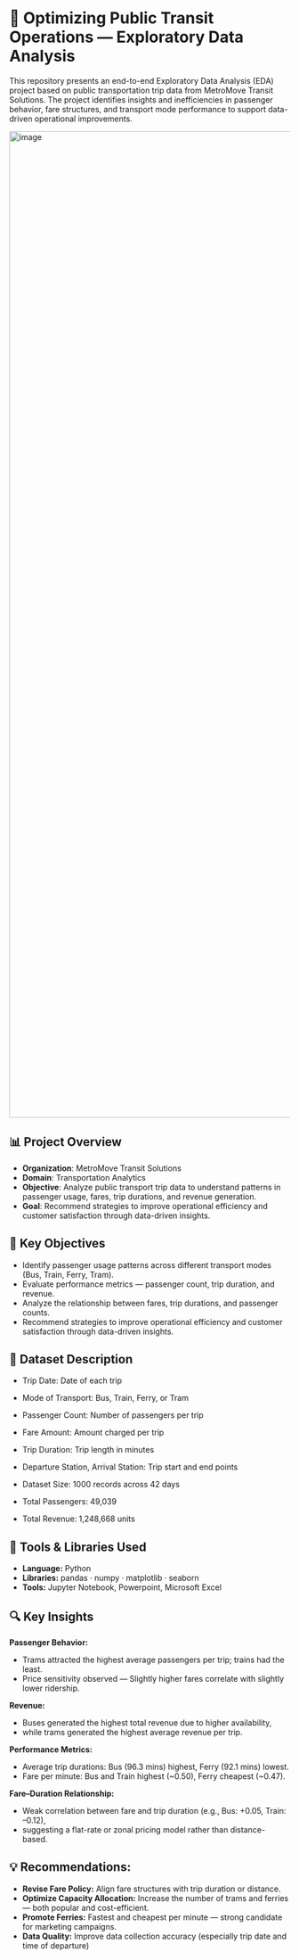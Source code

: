 # 🚌 Optimizing Public Transit Operations — Exploratory Data Analysis

This repository presents an end-to-end Exploratory Data Analysis (EDA) project based on public transportation trip data from MetroMove Transit Solutions.
The project identifies insights and inefficiencies in passenger behavior, fare structures, and transport mode performance to support data-driven operational improvements.

<img width="2560" height="1770" alt="image" src="https://github.com/user-attachments/assets/e05a5498-342f-4719-abfb-c1118f6e989f" />

## 📊 Project Overview

- **Organization**: MetroMove Transit Solutions
- **Domain**: Transportation Analytics
- **Objective**: Analyze public transport trip data to understand patterns in passenger usage, fares, trip durations, and revenue generation.
- **Goal**: Recommend strategies to improve operational efficiency and customer satisfaction through data-driven insights.


## 🎯 Key Objectives
- Identify passenger usage patterns across different transport modes (Bus, Train, Ferry, Tram).
- Evaluate performance metrics — passenger count, trip duration, and revenue.
- Analyze the relationship between fares, trip durations, and passenger counts.
- Recommend strategies to improve operational efficiency and customer satisfaction through data-driven insights.


## 🧩 Dataset Description
- Trip Date:	Date of each trip
- Mode of Transport:	Bus, Train, Ferry, or Tram
- Passenger Count:	Number of passengers per trip
- Fare Amount:	Amount charged per trip
- Trip Duration:	Trip length in minutes
- Departure Station, Arrival Station:	Trip start and end points

- Dataset Size: 1000 records across 42 days
- Total Passengers: 49,039
- Total Revenue: 1,248,668 units


## 🧮 Tools & Libraries Used
- **Language:** Python
- **Libraries:** pandas · numpy · matplotlib · seaborn
- **Tools:** Jupyter Notebook, Powerpoint, Microsoft Excel


## 🔍 Key Insights
**Passenger Behavior:**
- Trams attracted the highest average passengers per trip; trains had the least.
- Price sensitivity observed — Slightly higher fares correlate with slightly lower ridership.


**Revenue:**
- Buses generated the highest total revenue due to higher availability,
- while trams generated the highest average revenue per trip.


**Performance Metrics:**
- Average trip durations: Bus (96.3 mins) highest, Ferry (92.1 mins) lowest.
- Fare per minute: Bus and Train highest (~0.50), Ferry cheapest (~0.47).


**Fare–Duration Relationship:**
- Weak correlation between fare and trip duration (e.g., Bus: +0.05, Train: –0.12),
- suggesting a flat-rate or zonal pricing model rather than distance-based.


## 💡 Recommendations:
- **Revise Fare Policy:** Align fare structures with trip duration or distance.
- **Optimize Capacity Allocation:** Increase the number of trams and ferries — both popular and cost-efficient.
- **Promote Ferries:** Fastest and cheapest per minute — strong candidate for marketing campaigns.
- **Data Quality:** Improve data collection accuracy (especially trip date and time of departure)

